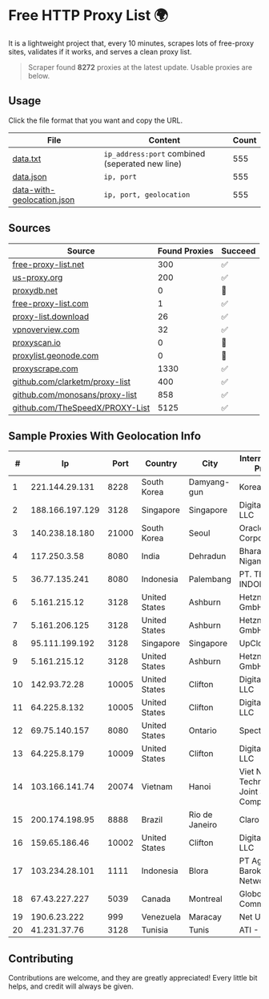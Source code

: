 
# Free HTTP Proxy List 🌍

It is a lightweight project that, every 10 minutes, scrapes lots of free-proxy sites, validates if it works, and serves a clean proxy list.


> Scraper found **8272** proxies at the latest update. Usable proxies are below.

## Usage

Click the file format that you want and copy the URL.


|File|Content|Count|
|----|-------|-----|
|[data.txt](https://raw.githubusercontent.com/themiralay/Proxy-List-World/master/data.txt)|`ip_address:port` combined (seperated new line)|555|
|[data.json](https://raw.githubusercontent.com/themiralay/Proxy-List-World/master/data.json)|`ip, port`|555|
|[data-with-geolocation.json](https://raw.githubusercontent.com/themiralay/Proxy-List-World/master/data-with-geolocation.json)|`ip, port, geolocation`|555|

## Sources

|Source|Found Proxies|Succeed|
|------|-------------|-------|
|[free-proxy-list.net](https://free-proxy-list.net)|300|✅|
|[us-proxy.org](https://www.us-proxy.org)|200|✅|
|[proxydb.net](http://proxydb.net)|0|🚫|
|[free-proxy-list.com](https://free-proxy-list.com/?page=&port=&type%5B%5D=http&type%5B%5D=https&up_time=0&search=Search)|1|✅|
|[proxy-list.download](https://www.proxy-list.download/HTTP)|26|✅|
|[vpnoverview.com](https://vpnoverview.com/privacy/anonymous-browsing/free-proxy-servers)|32|✅|
|[proxyscan.io](https://www.proxyscan.io)|0|🚫|
|[proxylist.geonode.com](https://proxylist.geonode.com/api/proxy-list?limit=300&page=1&sort_by=lastChecked&sort_type=desc&protocols=http,https)|0|🚫|
|[proxyscrape.com](https://api.proxyscrape.com/v2/?request=displayproxies&protocol=http&timeout=10000&country=all&ssl=all&anonymity=all)|1330|✅|
|[github.com/clarketm/proxy-list](https://raw.githubusercontent.com/clarketm/proxy-list/master/proxy-list-raw.txt)|400|✅|
|[github.com/monosans/proxy-list](https://raw.githubusercontent.com/monosans/proxy-list/main/proxies/http.txt)|858|✅|
|[github.com/TheSpeedX/PROXY-List](https://raw.githubusercontent.com/TheSpeedX/PROXY-List/master/http.txt)|5125|✅|


## Sample Proxies With Geolocation Info

|#|Ip|Port|Country|City|Internet Service Provider|
|-|--|----|-------|----|-------------------------|
|1|221.144.29.131|8228|South Korea|Damyang-gun|Korea Telecom|
|2|188.166.197.129|3128|Singapore|Singapore|DigitalOcean, LLC|
|3|140.238.18.180|21000|South Korea|Seoul|Oracle Corporation|
|4|117.250.3.58|8080|India|Dehradun|Bharat Sanchar Nigam Ltd|
|5|36.77.135.241|8080|Indonesia|Palembang|PT. TELKOM INDONESIA|
|6|5.161.215.12|3128|United States|Ashburn|Hetzner Online GmbH|
|7|5.161.206.125|3128|United States|Ashburn|Hetzner Online GmbH|
|8|95.111.199.192|3128|Singapore|Singapore|UpCloud Ltd|
|9|5.161.215.12|3128|United States|Ashburn|Hetzner Online GmbH|
|10|142.93.72.28|10005|United States|Clifton|DigitalOcean, LLC|
|11|64.225.8.132|10005|United States|Clifton|DigitalOcean, LLC|
|12|69.75.140.157|8080|United States|Ontario|Spectrum|
|13|64.225.8.179|10009|United States|Clifton|DigitalOcean, LLC|
|14|103.166.141.74|20074|Vietnam|Hanoi|Viet NAM Cloud Technology Joint Stock Company|
|15|200.174.198.95|8888|Brazil|Rio de Janeiro|Claro S.A|
|16|159.65.186.46|10002|United States|Clifton|DigitalOcean, LLC|
|17|103.234.28.101|1111|Indonesia|Blora|PT Agung Barokah Network|
|18|67.43.227.227|5039|Canada|Montreal|GloboTech Communications|
|19|190.6.23.222|999|Venezuela|Maracay|Net Uno|
|20|41.231.37.76|3128|Tunisia|Tunis|ATI - ISP|



## Contributing

Contributions are welcome, and they are greatly appreciated! Every
little bit helps, and credit will always be given.

